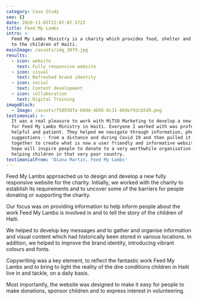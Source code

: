 ```yaml
---
category: Case Study
seo: {}
date: 2020-11-05T22:07:07.572Z
title: Feed My Lambs
intro: >-
  Feed My Lambs Ministry is a charity which provides food, shelter and education
  to the children of Haiti.
mainImage: /assets/img_3079.jpg
results:
  - icon: website
    text: Fully responsive website
  - icon: visual
    text: Refreshed brand identity
  - icon: social
    text: Content development
  - icon: collaboration
    text: Digital Training
imageBlock:
  - Image: /assets/f50938fa-69dd-4b95-8c31-069e793cb5d9.png
testimonial: >-
  It was a real pleasure to work with MiTSO Marketing to develop a new website
  for Feed My Lambs Ministry in Haiti. Everyone I worked with was professional,
  helpful and patient. They helped me navigate through information, photos and
  suggestions - from a distance and during Covid 19 and then pulled it all
  together to create what is now a user friendly and informative website that I
  hope will inspire people to donate to a very worthwhile organisation that is
  helping children in that very poor country.
testimonialFrom: 'Diana Martin, Feed My Lambs'
---
```

Feed My Lambs approached us to design and develop a new fully responsive website for the charity. Intiially, we worked with the charity to establish its requirements and to uncover some of the barriers for people donating or supporting the charity.

Our focus was on providing information to help inform people about the work Feed My Lambs is involved in and to tell the story of the children of Haiti. 

We helped to develop key messages and to gather and organise information and visual content which had historically been stored in various locations. In addition, we helped to improve the brand identity, introducing vibrant colours and fonts.

Copywriting was a key element, to reflect the fantastic work Feed My Lambs and to bring to light the reality of the dire conditions children in Haiti live in and tackle, on a daily basis.

Most importantly, the website was designed to make it easy for people to make donations, sponsor children and to express interest in volunteering.
